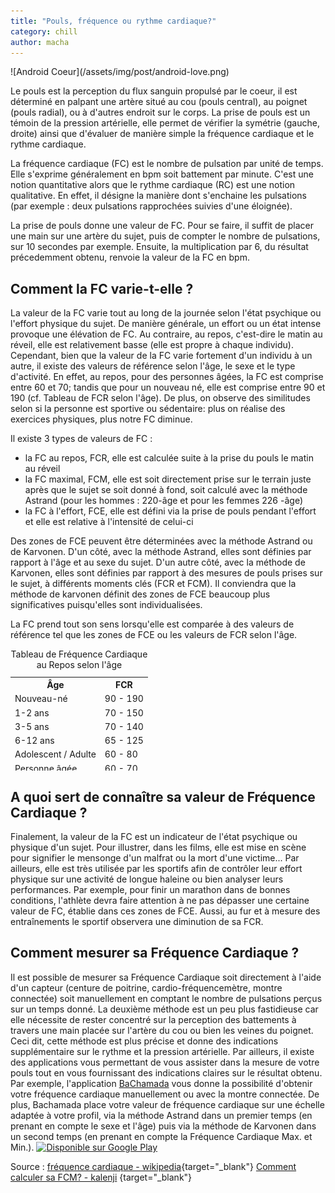 ```yaml
---
title: "Pouls, fréquence ou rythme cardiaque?"
category: chill
author: macha
---
```


<div class="text-center lead" markdown="1">
  ![Android Coeur](/assets/img/post/android-love.png)
</div>

Le pouls est la perception du flux sanguin propulsé par le coeur, il est déterminé en palpant une artère situé au cou (pouls central), au poignet (pouls radial), ou à d'autres endroit sur le corps. La prise de pouls est un témoin de la pression artérielle, elle permet de vérifier la symétrie (gauche, droite) ainsi que d'évaluer de manière simple la fréquence cardiaque et le rythme cardiaque.

La fréquence cardiaque (FC) est le nombre de pulsation par unité de temps. Elle s'exprime généralement en bpm soit battement par minute. C'est une notion quantitative alors que le rythme cardiaque (RC) est une notion qualitative. En effet, il désigne la manière dont s'enchaine les pulsations (par exemple : deux pulsations rapprochées suivies d'une éloignée).

La prise de pouls donne une valeur de FC. Pour se faire, il suffit de placer une main sur une artère du sujet, puis de compter le nombre de pulsations, sur 10 secondes par exemple. Ensuite, la multiplication par 6, du résultat précedemment obtenu,  renvoie la valeur de la FC en bpm.

## Comment la FC varie-t-elle ?

La valeur de la FC varie tout au long de la journée selon l'état psychique ou l'effort physique du sujet. De manière générale, un effort ou un état intense provoque une élévation de FC. Au contraire, au repos, c'est-dire le matin au réveil, elle est relativement basse (elle est propre à chaque individu). Cependant, bien que la valeur de la FC varie fortement d'un individu à un autre, il existe des valeurs de référence selon l'âge, le sexe et le type d'activité. En effet, au repos, pour des personnes âgées, la FC est comprise entre 60 et 70; tandis que pour un nouveau né, elle est comprise entre 90 et 190 (cf. Tableau de FCR selon l'âge). De plus, on observe des similitudes selon si la personne est sportive ou sédentaire: plus on réalise des exercices physiques, plus notre FC diminue.

Il existe 3 types de valeurs de FC :
- la FC au repos, FCR, elle est calculée suite à la prise du pouls le matin au réveil
- la FC maximal, FCM, elle est soit directement prise sur le terrain juste après que le sujet se soit donné à fond, soit calculé avec la méthode Astrand (pour les hommes : 220-âge et pour les femmes 226 -âge)
- la FC à l'effort, FCE, elle est défini via la prise de pouls pendant l'effort et elle est relative à l'intensité de celui-ci

Des zones de FCE peuvent être déterminées avec la méthode Astrand ou de Karvonen.  D'un côté, avec la méthode Astrand, elles sont définies par rapport à l'âge et au sexe du sujet. D'un autre côté, avec la méthode de Karvonen, elles sont définies par rapport à des mesures de pouls prises sur le sujet, à différents moments clés (FCR et FCM). Il conviendra que la méthode de karvonen définit des zones de FCE beaucoup plus significatives puisqu'elles sont individualisées.

La FC prend tout son sens lorsqu'elle est comparée à des valeurs de référence tel que les zones de FCE ou les valeurs de FCR selon l'âge.

<table style="height: 195px;" width="179">
<tbody>
<tr>
<th>Âge</th>
<th>FCR</th>
</tr>
<tr>
<td>Nouveau-né</td>
<td>90 - 190</td>
</tr>
<tr>
<td>1-2 ans</td>
<td>70 - 150</td>
</tr>
<tr>
<td>3-5 ans</td>
<td>70 - 140</td>
</tr>
<tr>
<td>6-12 ans</td>
<td>65 - 125</td>
</tr>
<tr>
<td>Adolescent / Adulte</td>
<td>60 - 80</td>
</tr>
<tr>
<td>Personne âgée</td>
<td>60 - 70</td>
</tr>
</tbody>
<caption>Tableau de Fréquence Cardiaque au Repos selon l'âge</caption></table>

## A quoi sert de connaître sa valeur de Fréquence Cardiaque ?

Finalement, la valeur de la FC est un indicateur de l'état psychique ou  physique d'un sujet. Pour illustrer, dans les films, elle est mise en scène pour signifier le mensonge d'un malfrat ou la mort d'une victime... Par ailleurs, elle est très utilisée par les sportifs afin de contrôler leur effort physique sur une activité de longue haleine ou bien analyser leurs performances. Par exemple, pour finir un marathon dans de bonnes conditions, l'athlète devra faire attention à ne pas dépasser une certaine valeur de FC, établie dans ces zones de FCE. Aussi, au fur et à mesure des entraînements le sportif observera une diminution de sa FCR.

## Comment mesurer sa Fréquence Cardiaque ?
Il est possible de mesurer sa Fréquence Cardiaque soit directement à l'aide d'un capteur (centure de poitrine, cardio-fréquencemètre, montre connectée) soit manuellement en comptant le nombre de pulsations perçus sur un temps donné. La deuxième méthode est un peu plus fastidieuse car elle nécessite de rester concentré sur la perception des battements à travers une main placée sur l'artère du cou ou bien les veines du poignet. Ceci dit, cette méthode est plus précise et donne des indications supplémentaire sur le rythme et la pression artérielle.
Par ailleurs, il existe des applications vous permettant de vous assister dans la mesure de votre pouls tout en vous fournissant des indications claires sur le résultat obtenu. Par exemple, l'application <a href="https://play.google.com/store/apps/details?id=fr.machada.bpm" target="_blank">BaChamada</a> vous donne la possibilité d'obtenir votre fréquence cardiaque manuellement ou avec la montre connectée. De plus, Bachamada place votre valeur de fréquence cardiaque sur une échelle adaptée à votre profil, via la méthode Astrand dans un premier temps (en prenant en compte le sexe et l'âge) puis via la méthode de Karvonen dans un second temps (en prenant en compte la Fréquence Cardiaque Max. et Min.).
<a href="https://play.google.com/store/apps/details?id=fr.machada.bpm&amp;utm_source=global_co&amp;utm_medium=prtnr&amp;utm_content=Mar2515&amp;utm_campaign=PartBadge&amp;pcampaignid=MKT-Other-global-all-co-prtnr-py-PartBadge-Mar2515-1"><img class="aligncenter" src="https://play.google.com/intl/en_us/badges/images/generic/fr_badge_web_generic.png" alt="Disponible sur Google Play" width="250" /></a>

Source : [fréquence cardiaque - wikipedia](href="http://fr.wikipedia.org/wiki/Fr%C3%A9quence_cardiaque){target="_blank"}
[Comment calculer sa FCM? - kalenji](http://www.kalenji-running.com/fr-FR/conseil/comment-calculer-sa-frequence-cardiaque-maximale-fcm) {target="_blank"}
